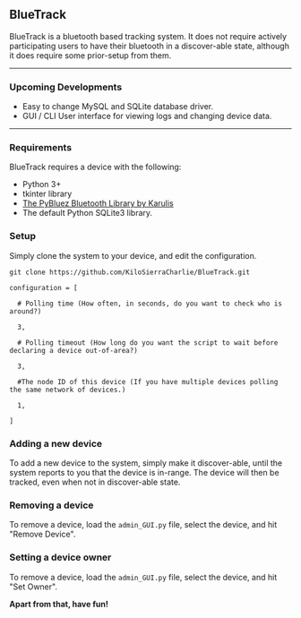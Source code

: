 ## BlueTrack ##
BlueTrack is a bluetooth based tracking system. It does not require actively participating users to have their bluetooth in a discover-able state, although it does require some prior-setup from them.

----------

### Upcoming Developments ###

 - Easy to change MySQL and SQLite database driver.
 - GUI / CLI User interface for viewing logs and changing device data.

----------

### Requirements ###
BlueTrack requires a device with the following:

 - Python 3+
 - tkinter library
 - [The PyBluez Bluetooth Library by Karulis](https://github.com/karulis/pybluez)
 - The default Python SQLite3 library.

### Setup ###

Simply clone the system to your device, and edit the configuration.
```
git clone https://github.com/KiloSierraCharlie/BlueTrack.git
```

```
configuration = [

  # Polling time (How often, in seconds, do you want to check who is around?)
  
  3,
  
  # Polling timeout (How long do you want the script to wait before declaring a device out-of-area?)
  
  3,
  
  #The node ID of this device (If you have multiple devices polling the same network of devices.)
  
  1,
  
]
```

### Adding a new device ###
To add a new device to the system, simply make it discover-able, until the system reports to you that the device is in-range. The device will then be tracked, even when not in discover-able state.

### Removing a device ###
To remove a device, load the ```admin_GUI.py``` file, select the device, and hit "Remove Device".

### Setting a device owner ###
To remove a device, load the ```admin_GUI.py``` file, select the device, and hit "Set Owner".

**Apart from that, have fun!**

